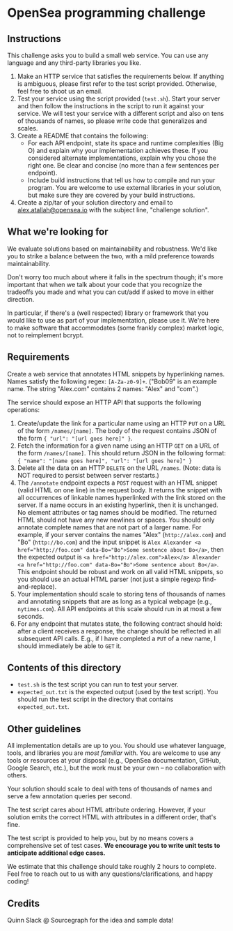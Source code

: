 OpenSea programming challenge
=================================

Instructions
------------

This challenge asks you to build a small web service. You can use any language and any third-party libraries you
like.

1. Make an HTTP service that satisfies the requirements below. If anything is ambiguous, please first refer to the test script provided. Otherwise, feel free to shoot us an email.
2. Test your service using the script provided (`test.sh`). Start your server and then follow the instructions in the script to run it against your service. We will test your service with a different script and also on tens of thousands of names, so please write code that generalizes and scales.
3. Create a README that contains the following:
   * For each API endpoint, state its space and runtime complexities (Big O) and explain why your implementation achieves these. If you considered alternate implementations, explain why you chose the right one. Be clear and concise (no more than a few sentences per endpoint).
   * Include build instructions that tell us how to compile and run your program. You are welcome to use external libraries in your solution, but make sure they are covered by your build instructions.
4. Create a zip/tar of your solution directory and email to alex.atallah@opensea.io with the subject line, "challenge solution".

What we're looking for
----------------------

We evaluate solutions based on maintainability and robustness. We'd like you to strike a balance between the two, with a mild preference towards maintainability.

Don't worry too much about where it falls in the spectrum though; it's more important that when we talk about your code that you recognize the tradeoffs you made and what you can cut/add if asked to move in either direction.

In particular, if there's a (well respected) library or framework that you would like to use as part of your implementation, please use it. We're here to make software that accommodates (some frankly complex) market logic, not to reimplement bcrypt.

## Requirements

Create a web service that annotates HTML snippets by hyperlinking names. Names satisfy the following regex: `[A-Za-z0-9]+`. ("Bob09" is an example name. The string "Alex.com" contains 2 names: "Alex" and "com".)

The service should expose an HTTP API that supports the following operations:

1. Create/update the link for a particular name using an HTTP `PUT` on a URL of the form `/names/[name]`. The body of the request contains JSON of the form `{ "url": "[url goes here]" }`.
2. Fetch the information for a given name using an HTTP `GET` on a URL of the form `/names/[name]`. This should return JSON in the following format: `{ "name": "[name goes here]", "url": "[url goes here]" }`
3. Delete all the data on an HTTP `DELETE` on the URL `/names`. (Note: data is NOT required to persist between server restarts.)
4. The `/annotate` endpoint expects a `POST` request with an HTML snippet (valid HTML on one line) in the request body. It returns the snippet with all occurrences of linkable names hyperlinked with the link stored on the server. If a name occurs in an existing hyperlink, then it is unchanged. No element attributes or tag names should be modified. The returned HTML should not have any new newlines or spaces. You should only annotate complete names that are not part of a larger name. For example, if your server contains the names "Alex" (`http://alex.com`) and "Bo" (`http://bo.com`) and the input snippet is `Alex Alexander <a href="http://foo.com" data-Bo="Bo">Some sentence about Bo</a>`, then the expected output is `<a href="http://alex.com">Alex</a> Alexander <a href="http://foo.com" data-Bo="Bo">Some sentence about Bo</a>`. This endpoint should be robust and work on all valid HTML snippets, so you should use an actual HTML parser (not just a simple regexp find-and-replace).
5. Your implementation should scale to storing tens of thousands of names and annotating snippets that are as long as a typical webpage (e.g., `nytimes.com`). All API endpoints at this scale should run in at most a few seconds.
6. For any endpoint that mutates state, the following contract should hold: after a client receives a response, the change should be reflected in all subsequent API calls. E.g., if I have completed a `PUT` of a new name, I should immediately be able to `GET` it.

## Contents of this directory

- `test.sh` is the test script you can run to test your server.
- `expected_out.txt` is the expected output (used by the test script). You should run the test script in the directory that contains `expected_out.txt`.

## Other guidelines

All implementation details are up to you. You should use whatever language, tools, and libraries you are *most familiar* with. You are welcome to use any tools or resources at your disposal (e.g., OpenSea documentation, GitHub, Google Search, etc.), but the work must be your own – no collaboration with others.

Your solution should scale to deal with tens of thousands of names and serve a few annotation queries per second.

The test script cares about HTML attribute ordering. However, if your solution emits the correct HTML with attributes in a different order, that's fine.

The test script is provided to help you, but by no means covers a comprehensive set of test cases. **We encourage you to write unit tests to anticipate additional edge cases.**

We estimate that this challenge should take roughly 2 hours to complete. Feel free to reach out to us with any questions/clarifications, and happy coding!

## Credits

Quinn Slack @ Sourcegraph for the idea and sample data!